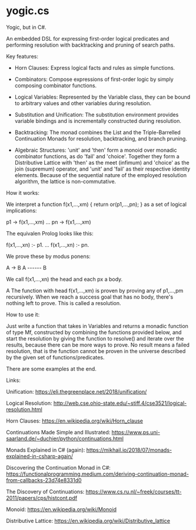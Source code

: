 # yogic.cs
Yogic, but in C#.


An embedded DSL for expressing first-order logical predicates and
performing resolution with backtracking and pruning of search paths.

Key features:

- Horn Clauses: Express logical facts and rules as simple functions.

- Combinators: Compose expressions of first-order logic by simply
  composing combinator functions.

- Logical Variables: Represented by the Variable class, they can be
  bound to arbitrary values and other variables during resolution.

- Substitution and Unification: The substitution environment provides
  variable bindings and is incrementally constructed during resolution.

- Backtracking: The monad combines the List and the Triple-Barrelled
  Continuation Monads for resolution, backtracking, and branch pruning.

- Algebraic Structures: 'unit' and 'then' form a monoid over monadic
  combinator functions, as do 'fail' and 'choice'. Together they form a
  Distributive Lattice with 'then' as the meet (infimum) and 'choice' as
  the join (supremum) operator, and 'unit' and 'fail' as their
  respective identity elements. Because of the sequential nature of the
  employed resolution algorithm, the lattice is non-commutative.

How it works:

We interpret a function f(x1,...,xm) { return or(p1,...,pn); } 
as a set of logical implications:

p1 -> f(x1,...,xm)
...
pn -> f(x1,...,xm)

The equivalen Prolog looks like this:

f(x1,...,xn) :- p1.
...
f(x1,...,xn) :- pn.

We prove these by modus ponens:

A -> B
A
\------
B

We call f(x1,...,xn) the head and each px a body.

A The function with head f(x1,...,xm) is proven by proving any of
p1,...,pm recursively. When we reach a success goal that has no body,
there's nothing left to prove. This is called a resolution.

How to use it:

Just write a function that takes in Variables and returns a monadic
function of type Mf, constructed by combining the functions provided
below, and start the resolution by giving the function to resolve()
and iterate over the results, because there can be more ways to
prove. No result means a failed resolution, that is the function
cannot be proven in the universe described by the given set of
functions/predicates.

There are some examples at the end.

Links:

Unification:
https://eli.thegreenplace.net/2018/unification/

Logical Resolution:
http://web.cse.ohio-state.edu/~stiff.4/cse3521/logical-resolution.html

Horn Clauses:
https://en.wikipedia.org/wiki/Horn_clause

Continuations Made Simple and Illustrated:
https://www.ps.uni-saarland.de/~duchier/python/continuations.html

Monads Explained in C# (again):
https://mikhail.io/2018/07/monads-explained-in-csharp-again/

Discovering the Continuation Monad in C#:
https://functionalprogramming.medium.com/deriving-continuation-monad-from-callbacks-23d74e8331d0

The Discovery of Continuations:
https://www.cs.ru.nl/~freek/courses/tt-2011/papers/cps/histcont.pdf

Monoid:
https://en.wikipedia.org/wiki/Monoid

Distributive Lattice:
https://en.wikipedia.org/wiki/Distributive_lattice



